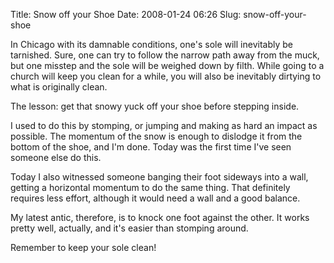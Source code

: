 Title: Snow off your Shoe
Date: 2008-01-24 06:26
Slug: snow-off-your-shoe

In Chicago with its damnable conditions, one's sole will inevitably be
tarnished. Sure, one can try to follow the narrow path away from the
muck, but one misstep and the sole will be weighed down by filth. While
going to a church will keep you clean for a while, you will also be
inevitably dirtying to what is originally clean.

The lesson: get that snowy yuck off your shoe before stepping inside.

I used to do this by stomping, or jumping and making as hard an impact
as possible. The momentum of the snow is enough to dislodge it from the
bottom of the shoe, and I'm done. Today was the first time I've seen
someone else do this.

Today I also witnessed someone banging their foot sideways into a wall,
getting a horizontal momentum to do the same thing. That definitely
requires less effort, although it would need a wall and a good balance.

My latest antic, therefore, is to knock one foot against the other. It
works pretty well, actually, and it's easier than stomping around.

Remember to keep your sole clean!


